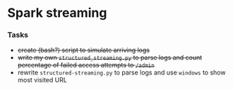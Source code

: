 # Spark streaming

### Tasks

- ~~create (bash?) script to simulate arriving logs~~
- ~~write my own `structured_streaming.py` to parse logs and count percentage of failed access attempts to `/admin`~~
- rewrite `structured-streaming.py` to parse logs and use `windows` to show most visited URL
